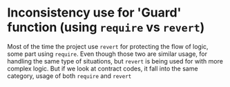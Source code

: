 # Inconsistency use for 'Guard' function (using `require` vs `revert`)

Most of the time the project use `revert` for protecting the flow of logic, some part using `require`. Even though those two are similar usage, for handling the same type of situations, but `revert` is being used for with more complex logic. But if we look at contract codes, it fall into the same category, usage of both `require` and `revert`
